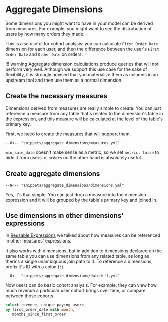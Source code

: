 # Aggregate Dimensions

Some dimensions you might want to have in your model can be derived from measures.
For example, you might want to see the distrubution of users by how many orders they
made.

This is also useful for cohort analysis: you can calculate `First Order Date` dimension
for each user, and then the difference between the user's `First Order Date` and
`Order Date` on orders.

!!! warning
    Aggregate dimension calculations produce queries that will not perform very well.
    Although we support this use case for the sake of flexibility, it is strongly
    advised that you materialize them as columns in an upstream tool and then use them
    as a normal dimension.


## Create the necessary measures

Dimensions derived from measures are really simple to create. You can just reference a
measure from any table that's related to the dimension's table in the expression, and
this measure will be calculated at the level of the table's primary key.

First, we need to create the measures that will support them.

```{ .yaml hl_lines="4 5 6 7 8 9 10 11" }
--8<-- "snippets/aggregate_dimensions/measures.yml"
```

`min_sale_date` doesn't make sense as a metric, so we set `metric: false` to hide it from
users. `n_orders` on the other hand is absolutely useful.


## Create aggregate dimensions

```{ .yaml hl_lines="11 15" }
--8<-- "snippets/aggregate_dimensions/dimensions.yml"
```

Yes, it's that simple. You can just drop a measure into the dimension expression and
it will be grouped by the table's primary key and joined in.


## Use dimensions in other dimensions' expressions

In [Reusable Expressions](reusable_expressions.md) we talked about how measures can be
referenced in other measures' expressions.

It also works with dimensions, but in addition to dimensions declared on the same table
you can use dimensions from any related table, as long as there's a single unambiguous
join path to it. To reference a dimensions, prefix it's ID with a colon (`:`).

```{ .yaml hl_lines="9" }
--8<-- "snippets/aggregate_dimensions/datediff.yml"
```

Now users can do basic cohort analysis. For example, they can view how much revenue a
particular user cohort brings over time, or compare between those cohorts.

```sql
select revenue, unique_paying_users
by first_order_date with month,
   months_since_first_order
```
